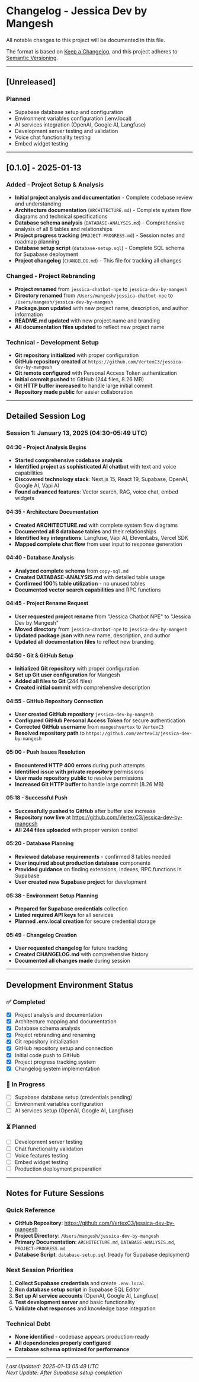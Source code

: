 # Changelog - Jessica Dev by Mangesh

All notable changes to this project will be documented in this file.

The format is based on [Keep a Changelog](https://keepachangelog.com/en/1.0.0/),
and this project adheres to [Semantic Versioning](https://semver.org/spec/v2.0.0.html).

---

## [Unreleased]

### Planned
- Supabase database setup and configuration
- Environment variables configuration (.env.local)
- AI services integration (OpenAI, Google AI, Langfuse)
- Development server testing and validation
- Voice chat functionality testing
- Embed widget testing

---

## [0.1.0] - 2025-01-13

### Added - Project Setup & Analysis
- **Initial project analysis and documentation** - Complete codebase review and understanding
- **Architecture documentation** (`ARCHITECTURE.md`) - Complete system flow diagrams and technical specifications
- **Database schema analysis** (`DATABASE-ANALYSIS.md`) - Comprehensive analysis of all 8 tables and relationships
- **Project progress tracking** (`PROJECT-PROGRESS.md`) - Session notes and roadmap planning
- **Database setup script** (`database-setup.sql`) - Complete SQL schema for Supabase deployment
- **Project changelog** (`CHANGELOG.md`) - This file for tracking all changes

### Changed - Project Rebranding
- **Project renamed** from `jessica-chatbot-npe` to `jessica-dev-by-mangesh`
- **Directory renamed** from `/Users/mangesh/jessica-chatbot-npe` to `/Users/mangesh/jessica-dev-by-mangesh`
- **Package.json updated** with new project name, description, and author information
- **README.md updated** with new project name and branding
- **All documentation files updated** to reflect new project name

### Technical - Development Setup
- **Git repository initialized** with proper configuration
- **GitHub repository created** at `https://github.com/VertexC3/jessica-dev-by-mangesh`
- **Git remote configured** with Personal Access Token authentication
- **Initial commit pushed** to GitHub (244 files, 8.26 MB)
- **Git HTTP buffer increased** to handle large initial commit
- **Repository made public** for easier collaboration

---

## Detailed Session Log

### Session 1: January 13, 2025 (04:30-05:49 UTC)

#### 04:30 - Project Analysis Begins
- **Started comprehensive codebase analysis**
- **Identified project as sophisticated AI chatbot** with text and voice capabilities
- **Discovered technology stack**: Next.js 15, React 19, Supabase, OpenAI, Google AI, Vapi AI
- **Found advanced features**: Vector search, RAG, voice chat, embed widgets

#### 04:35 - Architecture Documentation
- **Created ARCHITECTURE.md** with complete system flow diagrams
- **Documented all 8 database tables** and their relationships
- **Identified key integrations**: Langfuse, Vapi AI, ElevenLabs, Vercel SDK
- **Mapped complete chat flow** from user input to response generation

#### 04:40 - Database Analysis
- **Analyzed complete schema** from `copy-sql.md`
- **Created DATABASE-ANALYSIS.md** with detailed table usage
- **Confirmed 100% table utilization** - no unused tables
- **Documented vector search capabilities** and RPC functions

#### 04:45 - Project Rename Request
- **User requested project rename** from "Jessica Chatbot NPE" to "Jessica Dev by Mangesh"
- **Moved directory** from `jessica-chatbot-npe` to `jessica-dev-by-mangesh`
- **Updated package.json** with new name, description, and author
- **Updated all documentation files** to reflect new branding

#### 04:50 - Git & GitHub Setup
- **Initialized Git repository** with proper configuration
- **Set up Git user configuration** for Mangesh
- **Added all files to Git** (244 files)
- **Created initial commit** with comprehensive description

#### 04:55 - GitHub Repository Connection
- **User created GitHub repository** `jessica-dev-by-mangesh`
- **Configured GitHub Personal Access Token** for secure authentication
- **Corrected GitHub username** from `mangeshvertex` to `VertexC3`
- **Resolved repository path** to `https://github.com/VertexC3/jessica-dev-by-mangesh`

#### 05:00 - Push Issues Resolution
- **Encountered HTTP 400 errors** during push attempts
- **Identified issue with private repository** permissions
- **User made repository public** to resolve permissions
- **Increased Git HTTP buffer** to handle large commit (8.26 MB)

#### 05:18 - Successful Push
- **Successfully pushed to GitHub** after buffer size increase
- **Repository now live** at https://github.com/VertexC3/jessica-dev-by-mangesh
- **All 244 files uploaded** with proper version control

#### 05:20 - Database Planning
- **Reviewed database requirements** - confirmed 8 tables needed
- **User inquired about production database** components
- **Provided guidance** on finding extensions, indexes, RPC functions in Supabase
- **User created new Supabase project** for development

#### 05:38 - Environment Setup Planning
- **Prepared for Supabase credentials** collection
- **Listed required API keys** for all services
- **Planned .env.local creation** for secure credential storage

#### 05:49 - Changelog Creation
- **User requested changelog** for future tracking
- **Created CHANGELOG.md** with comprehensive history
- **Documented all changes made** during session

---

## Development Environment Status

### ✅ Completed
- [x] Project analysis and documentation
- [x] Architecture mapping and documentation
- [x] Database schema analysis
- [x] Project rebranding and renaming
- [x] Git repository initialization
- [x] GitHub repository setup and connection
- [x] Initial code push to GitHub
- [x] Project progress tracking system
- [x] Changelog system implementation

### 🔄 In Progress
- [ ] Supabase database setup (credentials pending)
- [ ] Environment variables configuration
- [ ] AI services setup (OpenAI, Google AI, Langfuse)

### ⏳ Planned
- [ ] Development server testing
- [ ] Chat functionality validation
- [ ] Voice features testing
- [ ] Embed widget testing
- [ ] Production deployment preparation

---

## Notes for Future Sessions

### Quick Reference
- **GitHub Repository**: https://github.com/VertexC3/jessica-dev-by-mangesh
- **Project Directory**: `/Users/mangesh/jessica-dev-by-mangesh`
- **Primary Documentation**: `ARCHITECTURE.md`, `DATABASE-ANALYSIS.md`, `PROJECT-PROGRESS.md`
- **Database Script**: `database-setup.sql` (ready for Supabase deployment)

### Next Session Priorities
1. **Collect Supabase credentials** and create `.env.local`
2. **Run database setup script** in Supabase SQL Editor
3. **Set up AI service accounts** (OpenAI, Google AI, Langfuse)
4. **Test development server** and basic functionality
5. **Validate chat responses** and knowledge base integration

### Technical Debt
- **None identified** - codebase appears production-ready
- **All dependencies properly configured**
- **Database schema optimized for performance**

---

*Last Updated: 2025-01-13 05:49 UTC*  
*Next Update: After Supabase setup completion*
